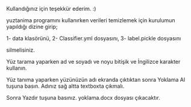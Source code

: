 Kullandığınız için teşekkür ederim. :)

yuztanima programını kullanırken verileri temizlemek için kurulumun yapıldığı dizine girip;

1- data klasörünü,
2- Classifier.yml dosyasını,
3- label.pickle dosyasını

silmelisiniz.

Yüz tarama yaparken ad ve soyadı ve noyu bitişik ve İngilizce karakter kullanın.

Yüz tanıma yaparken yüzünüzün adı ekranda çıktıktan sonra Yoklama Al tuşuna basın. 
Adınız sağ altta textboxta çıkmalı.

Sonra Yazdır tuşuna basınız. yoklama.docx dosyası çıkacaktır.
